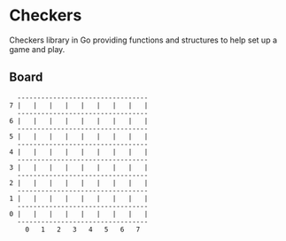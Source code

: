# Checkers
Checkers library in Go providing functions and structures to help set up a game and play.

## Board
```
  ---------------------------------
7 |   |   |   |   |   |   |   |   |
  ---------------------------------
6 |   |   |   |   |   |   |   |   |
  ---------------------------------
5 |   |   |   |   |   |   |   |   |
  ---------------------------------
4 |   |   |   |   |   |   |   |   |
  ---------------------------------
3 |   |   |   |   |   |   |   |   |
  ---------------------------------
2 |   |   |   |   |   |   |   |   |
  ---------------------------------
1 |   |   |   |   |   |   |   |   |
  ---------------------------------
0 |   |   |   |   |   |   |   |   |
  ---------------------------------
    0   1   2   3   4   5   6   7
```
